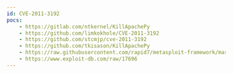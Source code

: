 ```yaml
---
id: CVE-2011-3192
pocs:
    - https://gitlab.com/ntkernel/KillApachePy
    - https://github.com/limkokhole/CVE-2011-3192
    - https://github.com/stcmjp/cve-2011-3192
    - https://github.com/tkisason/KillApachePy
    - https://raw.githubusercontent.com/rapid7/metasploit-framework/master/modules/auxiliary/dos/http/apache_range_dos.rb
    - https://www.exploit-db.com/raw/17696
---
```

